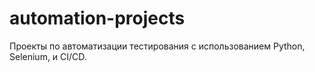 # automation-projects
Проекты по автоматизации тестирования с использованием Python, Selenium, и CI/CD.
